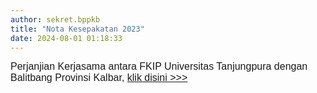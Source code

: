 ```yaml
---
author: sekret.bppkb
title: "Nota Kesepakatan 2023"
date: 2024-08-01 01:18:33
---
```

<p style="line-height: 1.1;"><span style="font-size: 12.0pt; line-height: 107%; font-family: 'Arial',sans-serif; mso-fareast-font-family: Calibri; mso-fareast-theme-font: minor-latin; mso-ansi-language: EN-ID; mso-fareast-language: EN-US; mso-bidi-language: AR-SA;"><span style="vertical-align: inherit;"><span style="vertical-align: inherit;">Perjanjian Kerjasama antara FKIP Universitas Tanjungpura dengan Balitbang Provinsi Kalbar, </span></span><a href="https://drive.google.com/file/d/1T1jYfopdn_BPoBuGGZw1b4Ci0I0yR6V2/view?usp=sharing"><span style="vertical-align: inherit;"><span style="vertical-align: inherit;">klik disini &gt;&gt;&gt;</span></span></a></span></p>

<p style="line-height: 1.1;">&nbsp;</p>
